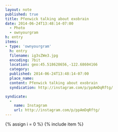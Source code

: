 ```yaml
---
layout: note
published: true
title: Pfenwick talking about exobrain
date: 2014-06-24T13:48:14-07:00
  - Photo
  - ownyourgram
h: entry
items:
- type: 'ownyourgram'
  h: entry
  filename: ig3sZWe3.jpg
  encoding: 7bit
  location: geo:45.518628656,-122.68604166
  category: 
  published: 2014-06-24T13:48:14-07:00
  place_name: 
  content: Pfenwick talking about exobrain
  syndication: http://instagram.com/p/ppAmDqRftg/

syndicate: 
  - 
    name: Instagram
    url: http://instagram.com/p/ppAmDqRftg/
---
```

{% assign i = 0  %}
{% include item %}
